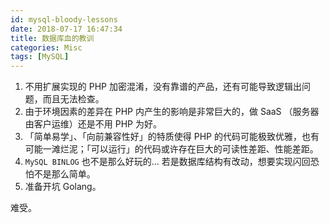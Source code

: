 ```yaml
---
id: mysql-bloody-lessons
date: 2018-07-17 16:47:34
title: 数据库血的教训
categories: Misc
tags: [MySQL]
---
```


1. 不用扩展实现的 PHP 加密混淆，没有靠谱的产品，还有可能导致逻辑出问题，而且无法检查。
2. 由于环境因素的差异在 PHP 内产生的影响是非常巨大的，做 SaaS （服务器由客户运维）还是不用 PHP 为好。
3. 「简单易学」、「向前兼容性好」的特质使得 PHP 的代码可能极致优雅，也有可能一滩烂泥；「可以运行」的代码或许存在巨大的可读性差距、性能差距。
4. `MySQL BINLOG` 也不是那么好玩的... 若是数据库结构有改动，想要实现闪回恐怕不是那么简单。
5. 准备开坑 Golang。

难受。
